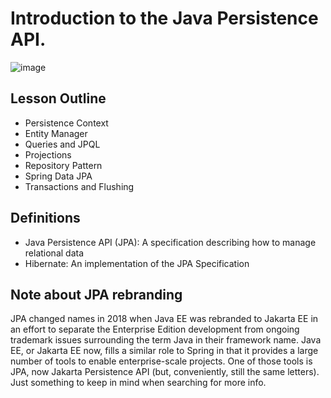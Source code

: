 # Introduction to the Java Persistence API.
![image](https://github.com/iamAkolab/udacity_javadev_nanodegree/assets/77028341/3a6ee8ff-daf1-4df4-9ddc-209b86d0105b)

## __Lesson Outline__
* Persistence Context
* Entity Manager
* Queries and JPQL
* Projections
* Repository Pattern
* Spring Data JPA
* Transactions and Flushing

## __Definitions__
* Java Persistence API (JPA): A specification describing how to manage relational data
* Hibernate: An implementation of the JPA Specification

## Note about JPA rebranding
JPA changed names in 2018 when Java EE was rebranded to Jakarta EE in an effort to separate the Enterprise Edition development from ongoing trademark issues surrounding the term Java in their framework name. Java EE, or Jakarta EE now, fills a similar role to Spring in that it provides a large number of tools to enable enterprise-scale projects. One of those tools is JPA, now Jakarta Persistence API (but, conveniently, still the same letters). Just something to keep in mind when searching for more info.
